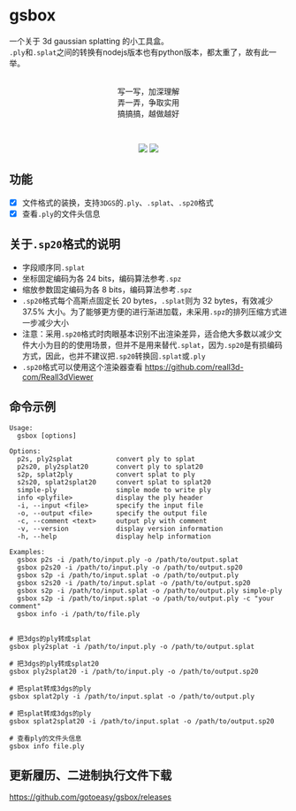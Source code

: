 # gsbox

一个关于 3d gaussian splatting 的小工具盒。<br>
`.ply`和`.splat`之间的转换有nodejs版本也有python版本，都太重了，故有此一举。<br>
<br>
<p align="center">
写一写，加深理解<br>
弄一弄，争取实用<br>
搞搞搞，越做越好
<p>

<br>

<p align="center">
    <a href="https://github.com/gotoeasy/gsbox/releases/latest"><img src="https://img.shields.io/github/release/gotoeasy/gsbox.svg"></a>
    <a href="https://github.com/gotoeasy/gsbox/blob/master/LICENSE"><img src="https://img.shields.io/github/license/gotoeasy/gsbox"></a>
<p>

## 功能
- [x] 文件格式的装换，支持`3DGS`的`.ply`、`.splat`、`.sp20`格式
- [x] 查看`.ply`的文件头信息

## 关于`.sp20`格式的说明
- 字段顺序同`.splat`
- 坐标固定编码为各 24 bits，编码算法参考`.spz`
- 缩放参数固定编码为各 8 bits，编码算法参考`.spz`
- `.sp20`格式每个高斯点固定长 20 bytes，`.splat`则为 32 bytes，有效减少 37.5% 大小。为了能够更方便的进行渐进加载，未采用`.spz`的排列压缩方式进一步减少大小
- 注意：采用`.sp20`格式时肉眼基本识别不出渲染差异，适合绝大多数以减少文件大小为目的的使用场景，但并不是用来替代`.splat`，因为`.sp20`是有损编码方式，因此，也并不建议把`.sp20`转换回`.splat`或`.ply`
- `.sp20`格式可以使用这个渲染器查看 https://github.com/reall3d-com/Reall3dViewer


## 命令示例
```shell
Usage:
  gsbox [options]

Options:
  p2s, ply2splat           convert ply to splat
  p2s20, ply2splat20       convert ply to splat20
  s2p, splat2ply           convert splat to ply
  s2s20, splat2splat20     convert splat to splat20
  simple-ply               simple mode to write ply
  info <plyfile>           display the ply header
  -i, --input <file>       specify the input file
  -o, --output <file>      specify the output file
  -c, --comment <text>     output ply with comment
  -v, --version            display version information
  -h, --help               display help information

Examples:
  gsbox p2s -i /path/to/input.ply -o /path/to/output.splat
  gsbox p2s20 -i /path/to/input.ply -o /path/to/output.sp20
  gsbox s2p -i /path/to/input.splat -o /path/to/output.ply
  gsbox s2s20 -i /path/to/input.splat -o /path/to/output.sp20
  gsbox s2p -i /path/to/input.splat -o /path/to/output.ply simple-ply
  gsbox s2p -i /path/to/input.splat -o /path/to/output.ply -c "your comment"
  gsbox info -i /path/to/file.ply


# 把3dgs的ply转成splat
gsbox ply2splat -i /path/to/input.ply -o /path/to/output.splat

# 把3dgs的ply转成splat20
gsbox ply2splat20 -i /path/to/input.ply -o /path/to/output.sp20

# 把splat转成3dgs的ply
gsbox splat2ply -i /path/to/input.splat -o /path/to/output.ply

# 把splat转成3dgs的ply
gsbox splat2splat20 -i /path/to/input.splat -o /path/to/output.sp20

# 查看ply的文件头信息
gsbox info file.ply
```


## 更新履历、二进制执行文件下载
https://github.com/gotoeasy/gsbox/releases
